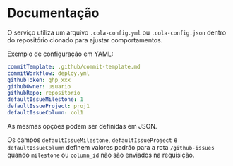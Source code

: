 # Documentação

O serviço utiliza um arquivo `.cola-config.yml` ou `.cola-config.json` dentro do repositório clonado para ajustar comportamentos.

Exemplo de configuração em YAML:

```yaml
commitTemplate: .github/commit-template.md
commitWorkflow: deploy.yml
githubToken: ghp_xxx
githubOwner: usuario
githubRepo: repositorio
defaultIssueMilestone: 1
defaultIssueProject: proj1
defaultIssueColumn: col1
```

As mesmas opções podem ser definidas em JSON.

Os campos `defaultIssueMilestone`, `defaultIssueProject` e `defaultIssueColumn` definem valores padrão para a rota `/github-issues` quando `milestone` ou `column_id` não são enviados na requisição.
